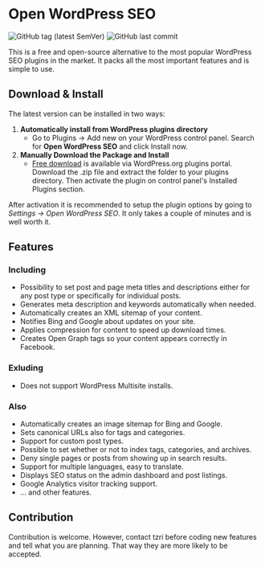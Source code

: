 # Open WordPress SEO

![GitHub tag (latest SemVer)](https://img.shields.io/github/tag/tzri/open-wordpress-seo.svg?label=Latest%20version) ![GitHub last commit](https://img.shields.io/github/last-commit/tzri/open-wordpress-seo.svg?label=Last%20commit)

This is a free and open-source alternative to the most popular WordPress SEO plugins in the market. It packs all the most important features and is simple to use.

## Download &amp; Install

The latest version can be installed in two ways:

1. **Automatically install from WordPress plugins directory**
     - Go to Plugins → Add new on your WordPress control panel. Search for **Open WordPress SEO** and click Install now.
2. **Manually Download the Package and Install**
     - [Free download](https://downloads.wordpress.org/plugin/open-wp-seo.zip) is available via WordPress.org plugins portal. Download the .zip file and extract the folder to your plugins directory. Then activate the plugin on control panel's Installed Plugins section.
 
After activation it is recommended to setup the plugin options by going to *Settings -> Open WordPress SEO*. It only takes a couple of minutes and is well worth it.

## Features

### Including
- Possibility to set post and page meta titles and descriptions either for any post type or specifically for individual posts.
- Generates meta description and keywords automatically when needed.
- Automatically creates an XML sitemap of your content.
- Notifies Bing and Google about updates on your site.
- Applies compression for content to speed up download times.
- Creates Open Graph tags so your content appears correctly in Facebook.

### Exluding
- Does not support WordPress Multisite installs.

### Also
- Automatically creates an image sitemap for Bing and Google.
- Sets canonical URLs also for tags and categories.
- Support for custom post types.
- Possible to set whether or not to index tags, categories, and archives.
- Deny single pages or posts from showing up in search results.
- Support for multiple languages, easy to translate.
- Displays SEO status on the admin dashboard and post listings.
- Google Analytics visitor tracking support.
- ... and other features.

## Contribution

Contribution is welcome. However, contact tzri before coding new features and tell what you are planning. That way they are more likely to be accepted.
